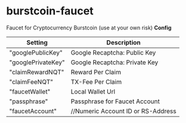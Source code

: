 # burstcoin-faucet
Faucet for Cryptocurrency Burstcoin (use at your own risk)
**Config**

| Setting | Description |
| --- | --- |
|"googlePublicKey" | Google Recaptcha: Public Key |
|"googlePrivateKey" | Google Recaptcha: Private Key |
|"claimRewardNQT" | Reward Per Claim |
|"claimFeeNQT" | TX-Fee Per Claim |
|"faucetWallet" |Local Wallet Url | Alternative External Wallet  |
|"passphrase" | Passphrase for Faucet Account |
|"faucetAccount" | //Numeric Account ID or RS-Address |

